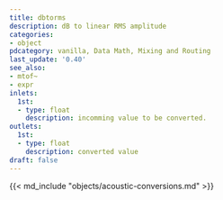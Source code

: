 ```yaml
---
title: dbtorms
description: dB to linear RMS amplitude
categories:
- object
pdcategory: vanilla, Data Math, Mixing and Routing
last_update: '0.40'
see_also:
- mtof~
- expr
inlets:
  1st:
  - type: float
    description: incomming value to be converted.
outlets:
  1st:
  - type: float
    description: converted value
draft: false
---
```

{{< md_include "objects/acoustic-conversions.md" >}}
